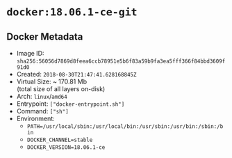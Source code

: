 # `docker:18.06.1-ce-git`

## Docker Metadata

- Image ID: `sha256:56056d7869d8feea6ccb78951e5b6f83a59b9fa3ea5fff366f84bbd3609f91d0`
- Created: `2018-08-30T21:47:41.628168845Z`
- Virtual Size: ~ 170.81 Mb  
  (total size of all layers on-disk)
- Arch: `linux`/`amd64`
- Entrypoint: `["docker-entrypoint.sh"]`
- Command: `["sh"]`
- Environment:
  - `PATH=/usr/local/sbin:/usr/local/bin:/usr/sbin:/usr/bin:/sbin:/bin`
  - `DOCKER_CHANNEL=stable`
  - `DOCKER_VERSION=18.06.1-ce`
